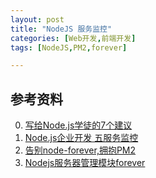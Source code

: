 ```yaml
---
layout: post
title: "NodeJS 服务监控"
categories: [Web开发,前端开发]
tags: [NodeJS,PM2,forever]

---
```



## 参考资料
0. [写给Node.js学徒的7个建议](http://www.itpub.net/thread-1821025-1-1.html)
0. [Node.js企业开发 五服务监控](http://n.thepana.com/2014/01/27/performance-monitor/)
0. [告别node-forever,拥抱PM2](https://cnodejs.org/topic/51f8c15144e76d216a588fcc)
0. [Nodejs服务器管理模块forever](http://blog.fens.me/nodejs-server-forever/)